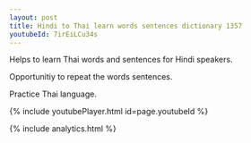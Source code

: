 ```yaml
---
layout: post
title: Hindi to Thai learn words sentences dictionary 1357 
youtubeId: 7irEiLCu34s
---
```

 
 
Helps to learn Thai words and sentences for Hindi speakers.

Opportunitiy to repeat the words sentences. 

Practice Thai language. 
 
{% include youtubePlayer.html id=page.youtubeId %}
 
 
{% include analytics.html %}